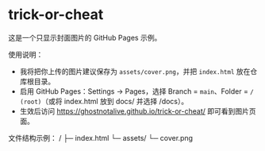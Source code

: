 # trick-or-cheat

这是一个只显示封面图片的 GitHub Pages 示例。

使用说明：
- 我将把你上传的图片建议保存为 `assets/cover.png`，并把 `index.html` 放在仓库根目录。
- 启用 GitHub Pages：Settings → Pages，选择 Branch = `main`、Folder = `/ (root)`（或将 index.html 放到 docs/ 并选择 /docs）。
- 生效后访问 https://ghostnotalive.github.io/trick-or-cheat/ 即可看到图片页面。

文件结构示例：
/ 
├─ index.html
└─ assets/
   └─ cover.png
